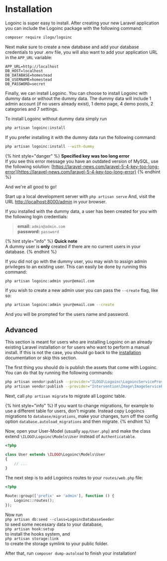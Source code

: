 # Installation

Logoinc is super easy to install. After creating your new Laravel application you can include the Logoinc package with the following command:

```bash
composer require ilogo/logoinc
```

Next make sure to create a new database and add your database credentials to your .env file, you will also want to add your application URL in the `APP_URL` variable:

```text
APP_URL=http://localhost
DB_HOST=localhost
DB_DATABASE=homestead
DB_USERNAME=homestead
DB_PASSWORD=secret
```

Finally, we can install Logoinc. You can choose to install Logoinc with dummy data or without the dummy data. The dummy data will include 1 admin account \(if no users already exist\), 1 demo page, 4 demo posts, 2 categories and 7 settings.

To install Logoinc without dummy data simply run

```bash
php artisan logoinc:install
```

If you prefer installing it with the dummy data run the following command:

```bash
php artisan logoinc:install --with-dummy
```

{% hint style="danger" %}
**Specified key was too long error**  
If you see this error message you have an outdated version of MySQL, use the following solution: [https://laravel-news.com/laravel-5-4-key-too-long-error](https://laravel-news.com/laravel-5-4-key-too-long-error)
{% endhint %}

And we're all good to go!

Start up a local development server with `php artisan serve` And, visit the URL [http://localhost:8000/admin](http://localhost:8000/admin) in your browser.

If you installed with the dummy data, a user has been created for you with the following login credentials:

> **email:** `admin@admin.com`  
> **password:** `password`

{% hint style="info" %}
**Quick note**  
A dummy user is **only** created if there are no current users in your database.
{% endhint %}

If you did not go with the dummy user, you may wish to assign admin privileges to an existing user. This can easily be done by running this command:

```bash
php artisan logoinc:admin your@email.com
```

If you wish to create a new admin user you can pass the `--create` flag, like so:

```bash
php artisan logoinc:admin your@email.com --create
```

And you will be prompted for the users name and password.

## Advanced

This section is meant for users who are installing Logoinc on an already existing Laravel installation or for users who want to perform a manual install. If this is not the case, you should go back to the [installation](installation.md) documentation or skip this section.

The first thing you should do is publish the assets that come with Logoinc. You can do that by running the following commands:

```bash
php artisan vendor:publish --provider="ILOGO\Logoinc\LogoincServiceProvider"
php artisan vendor:publish --provider="Intervention\Image\ImageServiceProviderLaravelRecent"
```

Next, call `php artisan migrate` to migrate all Logoinc table.

{% hint style="info" %}
If you want to change migrations, for example to use a different table for users, don't migrate. Instead copy Logoincs migrations to `database/migrations`, make your changes, turn off the config option `database.autoload_migrations` and then migrate.
{% endhint %}

Now, open your User-Model \(usually `app/User.php`\) and make the class extend `\ILOGO\Logoinc\Models\User` instead of `Authenticatable`.

```php
<?php

class User extends \ILOGO\Logoinc\Models\User
{
    // ...
}
```

The next step is to add Logoincs routes to your `routes/web.php` file:

```php
<?php

Route::group(['prefix' => 'admin'], function () {
    Logoinc::routes();
});
```

Now run  
`php artisan db:seed --class=LogoincDatabaseSeeder`  
to seed some necessary data to your database,  
`php artisan hook:setup`  
to install the hooks system, and  
`php artisan storage:link`  
to create the storage symlink to your public folder.

After that, run `composer dump-autoload` to finish your installation!

